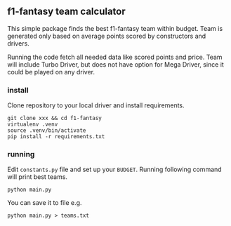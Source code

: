 ## f1-fantasy team calculator
This simple package finds the best f1-fantasy team within budget.
Team is generated only based on average points scored by constructors and drivers.

Running the code fetch all needed data like scored points and price.
Team will include Turbo Driver, but does not have option for Mega Driver, since it could be played on any driver.

### install
Clone repository to your local driver and install requirements.
```commandline
git clone xxx && cd f1-fantasy
virtualenv .venv
source .venv/bin/activate
pip install -r requirements.txt
```
### running
Edit `constants.py` file and set up your `BUDGET`.
Running following command will print best teams.
```commandline
python main.py
```
You can save it to file e.g.
```commandline
python main.py > teams.txt
```
